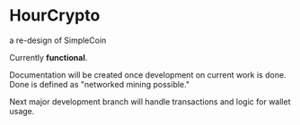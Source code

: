 # HourCrypto
a re-design of SimpleCoin

Currently __functional__.


Documentation will be created once development on current work is done. Done is defined as "networked mining possible."

Next major development branch will handle transactions and logic for wallet usage. 
